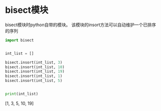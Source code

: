 # bisect模块
bisect模块时python自带的模块。
该模块的insort方法可以自动维护一个已排序的序列
```python
import bisect


int_list = []

bisect.insort(int_list, 3)
bisect.insort(int_list, 10)
bisect.insort(int_list, 19)
bisect.insort(int_list, 1)
bisect.insort(int_list, 5)


print(int_list)
```

[1, 3, 5, 10, 19]